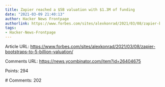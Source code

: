 ```yaml
---
title: Zapier reached a $5B valuation with $1.3M of funding
date: "2021-03-09 21:40:13"
author: Hacker News Frontpage
authorlink: https://www.forbes.com/sites/alexkonrad/2021/03/08/zapier-bootstraps-to-5-billion-valuation/
tags:
- Hacker-News-Frontpage
---
```


<p>Article URL: <a href="https://www.forbes.com/sites/alexkonrad/2021/03/08/zapier-bootstraps-to-5-billion-valuation/">https://www.forbes.com/sites/alexkonrad/2021/03/08/zapier-bootstraps-to-5-billion-valuation/</a></p>
<p>Comments URL: <a href="https://news.ycombinator.com/item?id=26404675">https://news.ycombinator.com/item?id=26404675</a></p>
<p>Points: 294</p>
<p># Comments: 202</p>
